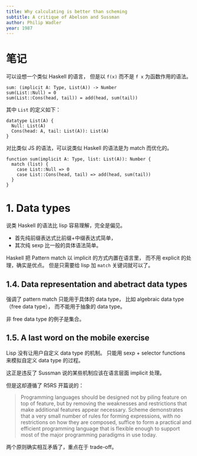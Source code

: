 ```yaml
---
title: Why calculating is better than scheming
subtitle: A critique of Abelson and Sussman
author: Philip Wadler
year: 1987
---
```


# 笔记

可以设想一个类似 Haskell 的语言，
但是以 `f(x)` 而不是 `f x` 为函数作用的语法。

```cicada
sum: (implicit A: Type, List(A)) -> Number
sum(List::Null) = 0
sum(List::Cons(head, tail)) = add(head, sum(tail))
```

其中 `List` 的定义如下：

```cicada
datatype List(A) {
  Null: List(A)
  Cons(head: A, tail: List(A)): List(A)
}
```

对比类似 JS 的语法，可以说类似 Haskell 的语法是为 match 而优化的。

```cicada
function sum(implicit A: Type, list: List(A)): Number {
  match (list) {
    case List::Null => 0
    case List::Cons(head, tail) => add(head, sum(tail))
  }
}
```

# 1. Data types

说类 Haskell 的语法比 lisp 容易理解，完全是偏见。

- 首先纯前缀表达式比前缀+中缀表达式简单，
- 其次纯 sexp 比一般的具体语法简单。

Haskell 把 Pattern match 以 implicit 的方式内置在语言里，
而不用 explicit 的处理，确实是优点。
但是只需要给 lisp 加 `match` 关键词就可以了。

## 1.4. Data representation and abetract data types

强调了 pattern match 只能用于具体的 data type，
比如 algebraic data type（free data type），
而不能用于抽象的 data type。

非 free data type 的例子是集合。

## 1.5. A last word on the mobile exercise

Lisp 没有让用户自定义 data type 的机制。
只能用 sexp + selector functions 来模拟自定义 data type 的过程。

这正是违反了 Sussman 说的某些机制应该在语言层面 implicit 处理。

但是这却遵循了 R5RS 开篇说的：

> Programming languages should be designed not by piling feature on
> top of feature, but by removing the weaknesses and restrictions that
> make additional features appear necessary. Scheme demonstrates that
> a very small number of rules for forming expressions, with no
> restrictions on how they are composed, suffice to form a practical
> and efficient programming language that is flexible enough to
> support most of the major programming paradigms in use today.

两个原则确实相互矛盾了，重点在于 trade-off。
